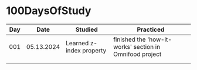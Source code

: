 # 100DaysOfStudy

| Day  | Date       | Studied                           | Practiced                                               |
|------|------------|-----------------------------------|---------------------------------------------------------|
| 001  | 05.13.2024 |Learned z-index property           |finished the 'how-it-works' section in Omnifood project  |
|      |            |                                   |                                                         |
|      |            |                                   |                                                         |
